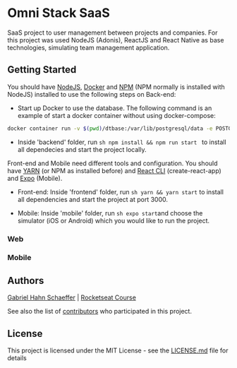 # Omni Stack SaaS

SaaS project to user management between projects and companies. For this project was used NodeJS (Adonis), ReactJS and React Native as base technologies, simulating team management application.

## Getting Started

You should have [NodeJS](https://nodejs.org/en/), [Docker](https://www.docker.com/get-started) and [NPM](https://www.npmjs.com/) (NPM normally is installed with NodeJS) installed to use the following steps on Back-end:

- Start up Docker to use the database. The following command is an example of start a docker container without using docker-compose:

```sh
docker container run -v $(pwd)/dtbase:/var/lib/postgresql/data -e POSTGRES_USER=postgres -e POSTGRES_PASSWORD=docker -e POSTGRES_DB=adonis -p 7777:5432 postgres
```

- Inside 'backend' folder, run ```sh npm install && npm run start ``` to install all dependecies and start the project locally.

Front-end and Mobile need different tools and configuration. You should have [YARN](https://yarnpkg.com/) (or NPM as installed before) and [React CLI](https://pt-br.reactjs.org/docs/create-a-new-react-app.html#create-react-app) (create-react-app) and [Expo](https://expo.io/) (Mobile).

- Front-end: Inside 'frontend' folder, run ```sh yarn && yarn start``` to install all dependencies and start the project at port 3000.

- Mobile: Inside 'mobile' folder, run ```sh expo start```and choose the simulator (iOS or Android) which you would like to run the project.

### Web

### Mobile

## Authors

[Gabriel Hahn Schaeffer](https://github.com/gabriel-hahn/) | [Rocketseat Course](https://github.com/Rocketseat)

See also the list of [contributors](https://github.com/gabriel-hahn/omni-stack-saas/contributors) who participated in this project.

## License

This project is licensed under the MIT License - see the [LICENSE.md](LICENSE) file for details
